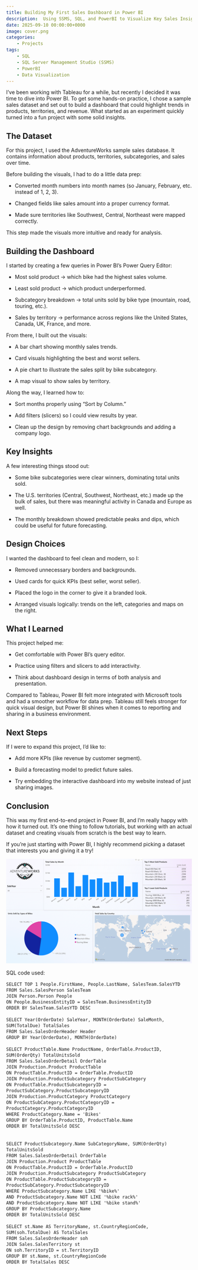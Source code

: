 ```yaml
---
title: Building My First Sales Dashboard in Power BI
description:  Using SSMS, SQL, and PowerBI to Visualize Key Sales Insights
date: 2025-09-10 00:00:00+0000
image: cover.png
categories:
    - Projects
tags:
    - SQL
    - SQL Server Management Studio (SSMS)
    - PowerBI
    - Data Visualization
---
```


I’ve been working with Tableau for a while, but recently I decided it was time to dive into Power BI. To get some hands-on practice, I chose a sample sales dataset and set out to build a dashboard that could highlight trends in products, territories, and revenue. What started as an experiment quickly turned into a fun project with some solid insights.

## The Dataset

For this project, I used the AdventureWorks sample sales database. It contains information about products, territories, subcategories, and sales over time.

Before building the visuals, I had to do a little data prep:

* Converted month numbers into month names (so January, February, etc. instead of 1, 2, 3).

* Changed fields like sales amount into a proper currency format.

* Made sure territories like Southwest, Central, Northeast were mapped correctly.

This step made the visuals more intuitive and ready for analysis.

## Building the Dashboard

I started by creating a few queries in Power BI’s Power Query Editor:

* Most sold product → which bike had the highest sales volume.

* Least sold product → which product underperformed.

* Subcategory breakdown → total units sold by bike type (mountain, road, touring, etc.).

* Sales by territory → performance across regions like the United States, Canada, UK, France, and more.

From there, I built out the visuals:

* A bar chart showing monthly sales trends.

* Card visuals highlighting the best and worst sellers.

* A pie chart to illustrate the sales split by bike subcategory.

* A map visual to show sales by territory.

Along the way, I learned how to:

* Sort months properly using “Sort by Column.”

* Add filters (slicers) so I could view results by year.

* Clean up the design by removing chart backgrounds and adding a company logo.

## Key Insights

A few interesting things stood out:

* Some bike subcategories were clear winners, dominating total units sold.

* The U.S. territories (Central, Southwest, Northeast, etc.) made up the bulk of sales, but there was meaningful activity in Canada and Europe as well.

* The monthly breakdown showed predictable peaks and dips, which could be useful for future forecasting.

## Design Choices

I wanted the dashboard to feel clean and modern, so I:

* Removed unnecessary borders and backgrounds.

* Used cards for quick KPIs (best seller, worst seller).

* Placed the logo in the corner to give it a branded look.

* Arranged visuals logically: trends on the left, categories and maps on the right.

## What I Learned

This project helped me:

* Get comfortable with Power BI’s query editor.

* Practice using filters and slicers to add interactivity.

* Think about dashboard design in terms of both analysis and presentation.

Compared to Tableau, Power BI felt more integrated with Microsoft tools and had a smoother workflow for data prep. Tableau still feels stronger for quick visual design, but Power BI shines when it comes to reporting and sharing in a business environment.

## Next Steps

If I were to expand this project, I’d like to:

* Add more KPIs (like revenue by customer segment).

* Build a forecasting model to predict future sales.

* Try embedding the interactive dashboard into my website instead of just sharing images.

## Conclusion

This was my first end-to-end project in Power BI, and I’m really happy with how it turned out. It’s one thing to follow tutorials, but working with an actual dataset and creating visuals from scratch is the best way to learn.

If you’re just starting with Power BI, I highly recommend picking a dataset that interests you and giving it a try!

![AdventureWorks Bicycles Dashboard](cover.png)

SQL code used:

    SELECT TOP 1 People.FirstName, People.LastName, SalesTeam.SalesYTD
    FROM Sales.SalesPerson SalesTeam
    JOIN Person.Person People
    ON People.BusinessEntityID = SalesTeam.BusinessEntityID
    ORDER BY SalesTeam.SalesYTD DESC

    SELECT Year(OrderDate) SaleYear, MONTH(OrderDate) SaleMonth, SUM(TotalDue) TotalSales
    FROM Sales.SalesOrderHeader Header
    GROUP BY Year(OrderDate), MONTH(OrderDate)

    SELECT ProductTable.Name ProductName, OrderTable.ProductID, SUM(OrderQty) TotalUnitsSold
    FROM Sales.SalesOrderDetail OrderTable
    JOIN Production.Product ProductTable
    ON ProductTable.ProductID = OrderTable.ProductID
    JOIN Production.ProductSubcategory ProductSubCategory
    ON ProductTable.ProductSubcategoryID = ProductSubCategory.ProductSubcategoryID
    JOIN Production.ProductCategory ProductCategory
    ON ProductSubCategory.ProductCategoryID = ProductCategory.ProductCategoryID
    WHERE ProductCategory.Name = 'Bikes'
    GROUP BY OrderTable.ProductID, ProductTable.Name
    ORDER BY TotalUnitsSold DESC


    SELECT ProductSubcategory.Name SubCategoryName, SUM(OrderQty) TotalUnitsSold
    FROM Sales.SalesOrderDetail OrderTable
    JOIN Production.Product ProductTable
    ON ProductTable.ProductID = OrderTable.ProductID
    JOIN Production.ProductSubcategory ProductSubCategory
    ON ProductTable.ProductSubcategoryID = ProductSubCategory.ProductSubcategoryID
    WHERE ProductSubcategory.Name LIKE '%bike%'
    AND ProductSubcategory.Name NOT LIKE '%bike rack%'
    AND ProductSubcategory.Name NOT LIKE '%bike stand%'
    GROUP BY ProductSubcategory.Name
    ORDER BY TotalUnitsSold DESC

    SELECT st.Name AS TerritoryName, st.CountryRegionCode, SUM(soh.TotalDue) AS TotalSales
    FROM Sales.SalesOrderHeader soh
    JOIN Sales.SalesTerritory st
    ON soh.TerritoryID = st.TerritoryID
    GROUP BY st.Name, st.CountryRegionCode
    ORDER BY TotalSales DESC
    
